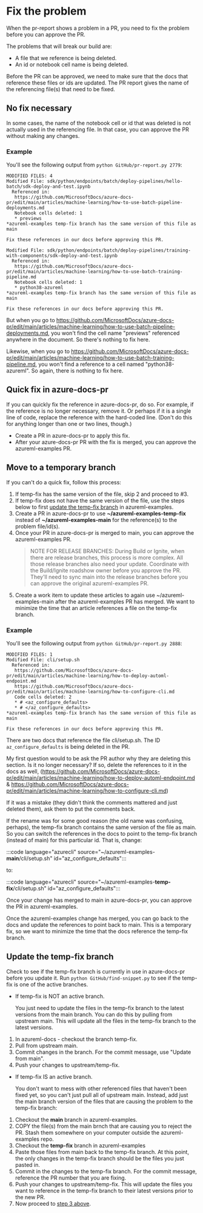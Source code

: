 # Fix the problem 

When the pr-report shows a problem in a PR, you need to fix the problem before you can approve the PR.

The problems that will break our build are:

* A file that we reference is being deleted.
* An id or notebook cell name is being deleted.

Before the PR can be approved, we need to make sure that the docs that reference these files or ids are updated.  The PR report gives the name of the referencing file(s) that need to be fixed.

## No fix necessary

In some cases, the name of the notebook cell or id that was deleted is not actually used in the referencing file.  In that case, you can approve the PR without making any changes.  

### Example

You'll see the following output from `python GitHub/pr-report.py 2779`:

```
MODIFIED FILES: 4
Modified File: sdk/python/endpoints/batch/deploy-pipelines/hello-batch/sdk-deploy-and-test.ipynb 
  Referenced in:
   https://github.com/MicrosoftDocs/azure-docs-pr/edit/main/articles/machine-learning/how-to-use-batch-pipeline-deployments.md
   Notebook cells deleted: 1
   * previews
*azureml-examples temp-fix branch has the same version of this file as main

Fix these references in our docs before approving this PR.

Modified File: sdk/python/endpoints/batch/deploy-pipelines/training-with-components/sdk-deploy-and-test.ipynb 
  Referenced in:
   https://github.com/MicrosoftDocs/azure-docs-pr/edit/main/articles/machine-learning/how-to-use-batch-training-pipeline.md
   Notebook cells deleted: 1
   * python38-azureml
*azureml-examples temp-fix branch has the same version of this file as main

Fix these references in our docs before approving this PR.
```

But when you go to https://github.com/MicrosoftDocs/azure-docs-pr/edit/main/articles/machine-learning/how-to-use-batch-pipeline-deployments.md, you won't find the cell name "previews" referenced anywhere in the document. So there's nothing to fix here.

Likewise, when you go to https://github.com/MicrosoftDocs/azure-docs-pr/edit/main/articles/machine-learning/how-to-use-batch-training-pipeline.md, you won't find a reference to a cell named "python38-azureml".  So again, there is nothing to fix here.

## Quick fix in azure-docs-pr

If you can quickly fix the reference in azure-docs-pr, do so.  For example, if the reference is no longer necessary, remove it.  Or perhaps if it is a single line of code, replace the reference with the hard-coded line.  (Don't do this for anything longer than one or two lines, though.)

* Create a PR in azure-docs-pr to apply this fix.  
* After your azure-docs-pr PR with the fix is merged, you can approve the azureml-examples PR.

## Move to a temporary branch

If you can't do a quick fix, follow this process:

1. If temp-fix has the same version of the file, skip 2 and proceed to #3.
1. If temp-fix does not have the same version of the file, use the steps below to first [update the temp-fix branch](#temp-fix) in azureml-examples.
1. <a name="three"></a> Create a PR in azure-docs-pr to use **~/azureml-examples-temp-fix** instead of **~/azureml-examples-main** for the reference(s) to the problem file/id(s).
1. Once your PR in azure-docs-pr is merged to main, you can approve the azureml-examples PR.
   > NOTE FOR RELEASE BRANCHES: During Build or Ignite, when there are release branches, this process is more complex. All those release branches also need your update.  Coordinate with the Build/Ignite roadshow owner before you approve the PR.  They'll need to sync main into the release branches before you can approve the original azureml-examples PR.
1. Create a work item to update these articles to again use ~/azureml-examples-main after the azureml-examples PR has merged.  We want to minimize the time that an article references a file on the temp-fix branch.
### Example

You'll see the following output from `python GitHub/pr-report.py 2888`:

```
MODIFIED FILES: 1
Modified File: cli/setup.sh 
  Referenced in:
   https://github.com/MicrosoftDocs/azure-docs-pr/edit/main/articles/machine-learning/how-to-deploy-automl-endpoint.md
   https://github.com/MicrosoftDocs/azure-docs-pr/edit/main/articles/machine-learning/how-to-configure-cli.md
   Code cells deleted: 2
   * # <az_configure_defaults>
   * # </az_configure_defaults>
*azureml-examples temp-fix branch has the same version of this file as main

Fix these references in our docs before approving this PR.
```

There are two docs that reference the file cli/setup.sh.  The ID `az_configure_defaults` is being deleted in the PR. 

My first question would to be ask the PR author why they are deleting this section.  Is it no longer necessary?  If so, delete the references to it in the docs as well, (https://github.com/MicrosoftDocs/azure-docs-pr/edit/main/articles/machine-learning/how-to-deploy-automl-endpoint.md & 
   https://github.com/MicrosoftDocs/azure-docs-pr/edit/main/articles/machine-learning/how-to-configure-cli.md)

If it was a mistake (they didn't think the comments mattered and just deleted them), ask them to put the comments back.

If the rename was for some good reason (the old name was confusing, perhaps), the temp-fix branch contains the same version of the file as main.  So you can switch the references in the docs to point to the temp-fix branch (instead of main) for this particular id.  That is, change:

:::code language="azurecli" source="~/azureml-examples-**main**/cli/setup.sh" id="az_configure_defaults":::

to:

:::code language="azurecli" source="~/azureml-examples-**temp-fix**/cli/setup.sh" id="az_configure_defaults":::

Once your change has merged to main in azure-docs-pr, you can approve the PR in azureml-examples.

Once the azureml-examples change has merged, you can go back to the docs and update the references to point back to main.  This is a temporary fix, so we want to minimize the time that the docs reference the temp-fix branch.

## <a href="temp-fix"></a> Update the temp-fix branch

Check to see if the temp-fix branch is currently in use in azure-docs-pr before you update it.  Run `python GitHub/find-snippet.py` to see if the temp-fix is one of the active branches.

* If temp-fix is NOT an active branch.
    
    You just need to update the files in the temp-fix branch to the latest versions from the main branch.  You can do this by pulling from upstream main.  This will update all the files in the temp-fix branch to the latest versions.

1. In azureml-docs - checkout the branch temp-fix.
1. Pull from upstream main.  
1. Commit changes in the branch.  For the commit message, use "Update from main".
1. Push your changes to upstream/temp-fix. 

* If temp-fix IS an active branch.  

    You don't want to mess with other referenced files that haven't been fixed yet, so you can't just pull all of upstream main. Instead, add just the main branch version of the files that are causing the problem to the temp-fix branch:
    
1. Checkout the **main** branch in azureml-examples.
1. COPY the file(s) from the main brnch that are causing you to reject the PR. Stash them somewhere on your computer outside the azureml-examples repo.
1. Checkout the **temp-fix** branch in azureml-examples
1. Paste those files from main back to the temp-fix branch.  At this point, the only changes in the temp-fix branch should be the files you just pasted in.
1. Commit in the changes to the temp-fix branch. For the commit message, reference the PR number that you are fixing.
1. Push your changes to upstream/temp-fix. This will update the files you want to reference in the temp-fix branch to their latest versions prior to the new PR.
1. Now proceed to [step 3 above](#three).

